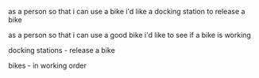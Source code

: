 as a person 
so that i can use a bike 
i'd like a docking station to release a bike

as a person 
so that i can use a good bike 
i'd like to see if a bike is working

docking stations - release a bike

bikes - in working order


